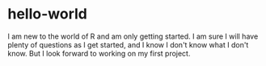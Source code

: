 # hello-world
I am new to the world of R and am only getting started. I am sure I will have plenty of questions as I get started, and I know I don't know what I don't know. But I look forward to working on my first project.
